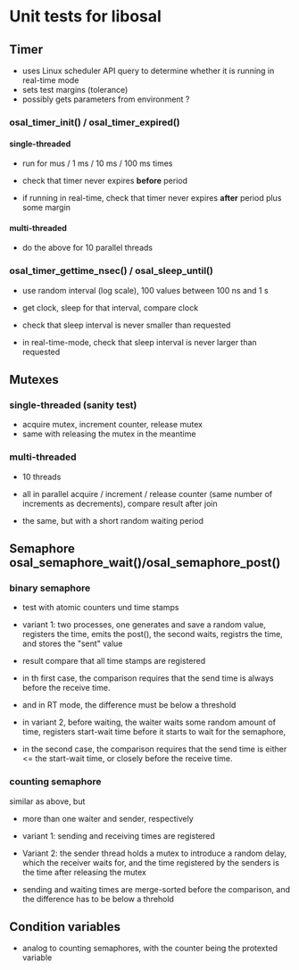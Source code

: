 # Unit tests for libosal

## Timer

* uses Linux scheduler API query to
  determine whether it is running in real-time mode
* sets test margins (tolerance)
* possibly gets parameters from environment ?


### osal_timer_init() / osal_timer_expired()

#### single-threaded

- run for mus / 1 ms / 10 ms  / 100 ms times

- check that timer never expires **before** period
- if running in real-time, check that timer never expires
  **after** period plus some margin

#### multi-threaded

- do the above for 10 parallel threads


### osal_timer_gettime_nsec() / osal_sleep_until()

- use random interval (log scale), 100 values between 100 ns and 1 s

- get clock, sleep for that interval, compare clock

- check that sleep interval is never smaller than requested

- in real-time-mode, check that sleep interval is never larger
  than requested
  
  
## Mutexes

### single-threaded (sanity test)


- acquire mutex, increment counter, release mutex
- same with releasing the mutex in the meantime

### multi-threaded

- 10 threads
- all in parallel acquire / increment / release counter (same number
  of increments as decrements), compare result after join

- the same, but with a short random waiting period


## Semaphore osal_semaphore_wait()/osal_semaphore_post()

### binary semaphore

- test with atomic counters und time stamps

- variant 1: two processes, one generates and save a random value,
  registers the time, emits the post(), the second waits,
  registrs the time, and stores the "sent" value
		
- result compare that all time stamps are
  registered
  
- in th first case, the comparison requires that the send time is
  always before the receive time.

- and in RT mode, the difference must be below a threshold

- in variant 2, before waiting, the waiter waits some random
  amount of time, registers start-wait time before it starts to wait 
  for the semaphore,
  
  
- in the second case, the comparison requires that the send time is
  either <= the start-wait time, or closely 
  before the receive time.

  
### counting semaphore

similar as above, but 

- more than one waiter and sender, respectively

- variant 1: sending and receiving times are registered

- Variant 2: the sender thread holds a mutex to introduce a random delay,
  which the receiver waits for, and the time registered by the senders 
  is the time after releasing the mutex
  
- sending and waiting times are merge-sorted before
  the comparison, and the difference has to be
  below a threhold



## Condition variables

- analog to counting semaphores, with the
  counter being the protexted variable
  
